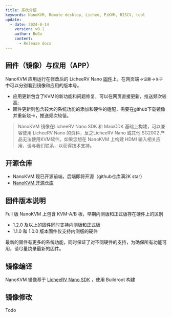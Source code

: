 ```yaml
---
title: 系统介绍
keywords: NanoKVM, Remote desktop, Lichee, PiKVM, RISCV, tool
update:
  - date: 2024-8-14
    version: v0.1
    author: BuGu
    content:
      - Release docs
---
```


## 固件（镜像）与应用（APP）

NanoKVM 应用运行在修改后的 LicheeRV Nano [固件](https://github.com/sipeed/NanoKVM/releases)上，在网页端->`设置`->`关于`中可以分别看到镜像和应用的版本号。

+ 应用更新包含了KVM的新功能和问题修复，可以在网页直接更新，推送频次较高;
+ 固件更新则包含较大的系统功能的添加和硬件的适配，需要在github下载镜像并重新烧卡，推送频次较低。

> NanoKVM 镜像在LicheeRV Nano SDK 和 MaixCDK 基础上构建，可以兼容使用 LicheeRV Nano 的资料，反之LicheeRV Nano 或其他 SG2002 产品无法使用KVM软件。如果您想在 NanoKVM 上构建 HDMI 输入相关应用，请与我们联系，以获得技术支持。

## 开源仓库

+ NanoKVM 现已开源前端，后端即将开源（github仓库满2K star）
+ [NanoKVM 开源仓库](https://github.com/sipeed/NanoKVM)

## 固件版本说明

Full 版 NanoKVM 上包含 KVM-A/B 板，早期内测版和正式版存在硬件上的区别

+ 1.2.0 及以上的固件同时支持内测版和正式版
+ 1.1.0 和 1.0.0 版本固件仅支持内测版的硬件

最新的固件有更多的系统功能，同时保证了对不同硬件的支持，为确保所有功能可用，请尽量烧录最新的固件。

## 镜像编译

NanoKVM 镜像基于 [LicheeRV Nano SDK](https://github.com/sipeed/LicheeRV-Nano-Build) ，使用 Buildroot 构建

## 镜像修改 

Todo

